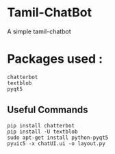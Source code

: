 # Tamil-ChatBot
A simple tamil-chatbot

# Packages used :
    chatterbot
    textblob
    pyqt5
    
## Useful Commands
    pip install chatterbot
    pip install -U textblob
    sudo apt-get install python-pyqt5 
    pyuic5 -x chatUI.ui -o layout.py
